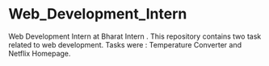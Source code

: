 # Web_Development_Intern
Web Development Intern at Bharat Intern . This repository contains two task related to web development. Tasks were : Temperature Converter and Netflix Homepage.
